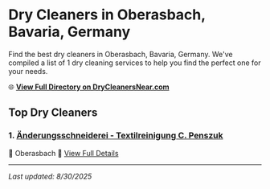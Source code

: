 # Dry Cleaners in Oberasbach, Bavaria, Germany

Find the best dry cleaners in Oberasbach, Bavaria, Germany. We've compiled a list of 1 dry cleaning services to help you find the perfect one for your needs.

🌐 **[View Full Directory on DryCleanersNear.com](https://drycleanersnear.com/city/Germany/Bavaria/Oberasbach)**

## Top Dry Cleaners

### 1. [Änderungsschneiderei - Textilreinigung C. Penszuk](https://drycleanersnear.com/dryCleaner/68b10b0df5ec332d9a7bf3dc/nderungsschneiderei-textilreinigung-c-penszuk)
📍 Oberasbach
🔗 [View Full Details](https://drycleanersnear.com/dryCleaner/68b10b0df5ec332d9a7bf3dc/nderungsschneiderei-textilreinigung-c-penszuk)


---

*Last updated: 8/30/2025*
